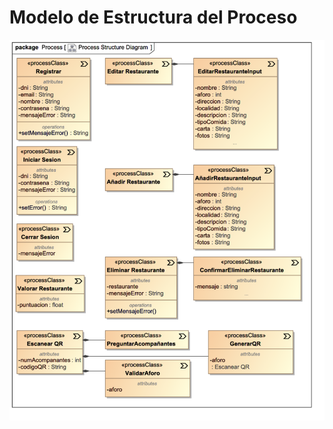 # Modelo de Estructura del Proceso
![Modelo de Estructura del Proceso](modeloDeEstructuraDelProceso.png "Modelo de Estructura del Proceso")
